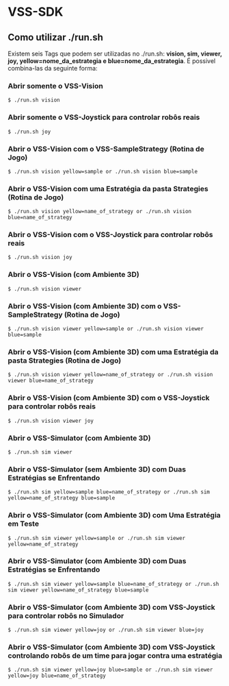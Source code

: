 VSS-SDK 
=======

Como utilizar ./run.sh
----------------------
Existem seis Tags que podem ser utilizadas no ./run.sh: **vision, sim, viewer, joy, yellow=nome_da_estrategia e blue=nome_da_estrategia**. É possivel combina-las da seguinte forma:

### Abrir somente o VSS-Vision
```
$ ./run.sh vision
```

### Abrir somente o VSS-Joystick para controlar robôs reais
```
$ ./run.sh joy
```

### Abrir o VSS-Vision com o VSS-SampleStrategy (Rotina de Jogo)
```
$ ./run.sh vision yellow=sample or ./run.sh vision blue=sample
```

### Abrir o VSS-Vision com uma Estratégia da pasta Strategies (Rotina de Jogo)
```
$ ./run.sh vision yellow=name_of_strategy or ./run.sh vision blue=name_of_strategy
```

### Abrir o VSS-Vision com o VSS-Joystick para controlar robôs reais
```
$ ./run.sh vision joy
```

### Abrir o VSS-Vision (com Ambiente 3D)
```
$ ./run.sh vision viewer
```

### Abrir o VSS-Vision (com Ambiente 3D) com o VSS-SampleStrategy (Rotina de Jogo)
```
$ ./run.sh vision viewer yellow=sample or ./run.sh vision viewer blue=sample
```

### Abrir o VSS-Vision (com Ambiente 3D) com uma Estratégia da pasta Strategies (Rotina de Jogo)
```
$ ./run.sh vision viewer yellow=name_of_strategy or ./run.sh vision viewer blue=name_of_strategy
```

### Abrir o VSS-Vision (com Ambiente 3D) com o VSS-Joystick para controlar robôs reais
```
$ ./run.sh vision viewer joy
```

### Abrir o VSS-Simulator (com Ambiente 3D)
```
$ ./run.sh sim viewer
```

### Abrir o VSS-Simulator (sem Ambiente 3D) com Duas Estratégias se Enfrentando
```
$ ./run.sh sim yellow=sample blue=name_of_strategy or ./run.sh sim yellow=name_of_strategy blue=sample
```

### Abrir o VSS-Simulator (com Ambiente 3D) com Uma Estratégia em Teste
```
$ ./run.sh sim viewer yellow=sample or ./run.sh sim viewer yellow=name_of_strategy
```

### Abrir o VSS-Simulator (com Ambiente 3D) com Duas Estratégias se Enfrentando
```
$ ./run.sh sim viewer yellow=sample blue=name_of_strategy or ./run.sh sim viewer yellow=name_of_strategy blue=sample
```

### Abrir o VSS-Simulator (com Ambiente 3D) com VSS-Joystick para controlar robôs no Simulador
```
$ ./run.sh sim viewer yellow=joy or ./run.sh sim viewer blue=joy
```

### Abrir o VSS-Simulator (com Ambiente 3D) com VSS-Joystick controlando robôs de um time para jogar contra uma estratégia
```
$ ./run.sh sim viewer yellow=joy blue=sample or ./run.sh sim viewer yellow=joy blue=name_of_strategy
```

